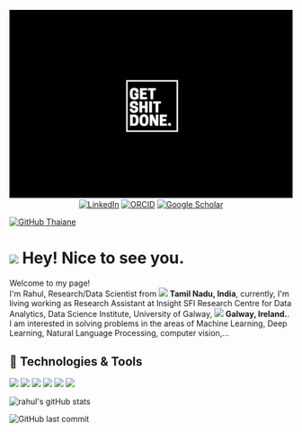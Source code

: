 <p align="center">
    <img src="https://github.com/rahulponnusamy/rahulponnusamy/blob/main/banner.png" alt="banner">
    <a href="https://www.linkedin.com/in/rahul-ponnusamy/"><img src="https://img.shields.io/badge/LinkedIn-rahulponnusamy-blue?style=flat-square&logo=linkedin" alt="LinkedIn" href="https://www.linkedin.com/in/rahul-ponnusamy/"></a>
    <a href="https://orcid.org/0000-0001-8023-7742"><img src="https://img.shields.io/badge/ORCID-0000--0002--9425--2556-blue?style=flat-square&logo=orcid" alt="ORCID" href="https://orcid.org/0000-0001-8023-7742"></a>
    <a href="https://scholar.google.com/citations?hl=en&user=AVhMX-kAAAAJ"><img src="https://img.shields.io/badge/Google--Scholar-rahulponnusamy-blue?style=flat-square&logo=google-scholar" alt="Google Scholar" href="https://scholar.google.com/citations?hl=en&user=AVhMX-kAAAAJ"></a>
    
</p>

[![GitHub Thaiane](https://img.shields.io/github/followers/rahulponnusamy?label=follow&style=social)](https://github.com/rahulponnusamy)

<h1><img src="https://emojis.slackmojis.com/emojis/images/1531849430/4246/blob-sunglasses.gif?1531849430" width="30"/> Hey! Nice to see you.</h1>

<p>Welcome to my page! </br> I'm Rahul, Research/Data Scientist from <img src="https://cdn-icons-png.flaticon.com/512/9906/9906480.png" width="13"/> <b>Tamil Nadu, India</b>, 
currently, I'm living working as Research Assistant at Insight SFI Research Centre for Data Analytics, Data Science Institute, University of Galway, <img src="https://cdn-icons-png.flaticon.com/512/197/197567.png" width="13"/> <b>Galway, Ireland.</b>. 
I am interested in solving problems in the areas of Machine Learning, Deep Learning, Natural Language Processing, computer vision,...
 </p>
<!-- <h3>Things I code with</h3>
<p>
    <img alt="python" src="https://img.shields.io/badge/-Python-blue?style=flat-square&logo=python&logoColor=white" />
    <img alt="git" src="https://img.shields.io/badge/-Git-F05032?style=flat-square&logo=git&logoColor=white" />
    <img alt="html5" src="https://img.shields.io/badge/-HTML5-E34F26?style=flat-square&logo=html5&logoColor=white" />
    <img alt="Brave browser" src="https://img.shields.io/badge/-Brave_Browser-FB542B?style=flat-square&logo=brave&logoColor=white" />
</p> -->

## 🔧 Technologies & Tools

![](https://img.shields.io/badge/OS-Linux-informational?style=flat&logo=linux&logoColor=white&color=6aa6f8)
![](https://img.shields.io/badge/Editor-VS_Code-informational?style=flat&logo=visual-studio-code&logoColor=white&color=6aa6f8)
![](https://img.shields.io/badge/IDE-Spyder-informational?style=flat&logo=spyder-ide&logoColor=white&color=6aa6f8)
![](https://img.shields.io/badge/IDE-PyCharm-informational?style=flat&logo=pycharm&logoColor=white&color=6aa6f8)
![](https://img.shields.io/badge/Code-Python-informational?style=flat&logo=python&logoColor=white&color=6aa6f8)
![](https://img.shields.io/badge/Shell-Bash-informational?style=flat&logo=gnu-bash&logoColor=white&color=6aa6f8)


<!-- I am currectly working as Research Assistant at Insight SFI Research Centre for Data Analytics, Data Science Institute, University of Galway, Ireland.



<!-- **rahulponnusamy/rahulponnusamy** is a ✨ _special_ ✨ repository because its `README.md` (this file) appears on your GitHub profile.

Here are some ideas to get you started:

- 🔭 I’m currently working on ...
- 🌱 I’m currently learning ...
- 👯 I’m looking to collaborate on ...
- 🤔 I’m looking for help with ...
- 💬 Ask me about ...
- 📫 How to reach me: ...
- 😄 Pronouns: ...
- ⚡ Fun fact: ... -->

![rahul's gitHub stats](https://github-readme-stats.vercel.app/api/?username=rahulponnusamy&theme=dracula&show_icons=true)

![GitHub last commit](https://img.shields.io/github/last-commit/rahulponnusamy/rahulponnusamy)

<!-- <--this for showing visitors>
![pv](https://pageview.vercel.app/?github_user=rahulponnusamy) -->


 <!-- <!-- highlight the repository you want >
## 🗂️ Highlight Projects

<a href="https://github.com/Zhenye-Na/DA-RNN">
  <img align="center" src="https://github-readme-stats.vercel.app/api/pin/?username=zhenye-na&repo=DA-RNN&show_icons=true&line_height=27&title_color=6aa6f8&text_color=8a919a&icon_color=6aa6f8&bg_color=22272e" alt="DA-RNN" />
</a>

<a href="https://github.com/Zhenye-Na/crnn-pytorch">
  <img align="center" src="https://github-readme-stats.vercel.app/api/pin/?username=zhenye-na&repo=crnn-pytorch&show_icons=true&line_height=27&title_color=6aa6f8&text_color=8a919a&icon_color=6aa6f8&bg_color=22272e" alt="crnn-pytorch" />
</a> -->